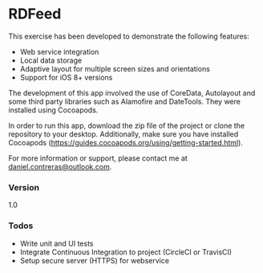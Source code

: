 # RDFeed

This exercise has been developed to demonstrate the following features:

  - Web service integration
  - Local data storage
  - Adaptive layout for multiple screen sizes and orientations
  - Support for iOS 8+ versions

The development of this app involved the use of CoreData, Autolayout and some third party libraries such as Alamofire and DateTools. They were installed using Cocoapods.

In order to run this app, download the zip file of the project or clone the repository to your desktop. Additionally, make sure you have installed Cocoapods (https://guides.cocoapods.org/using/getting-started.html).

For more information or support, please contact me at daniel.contreras@outlook.com.

### Version
1.0

### Todos

 - Write unit and UI tests
 - Integrate Continuous Integration to project (CircleCI or TravisCI)
 - Setup secure server (HTTPS) for webservice 
